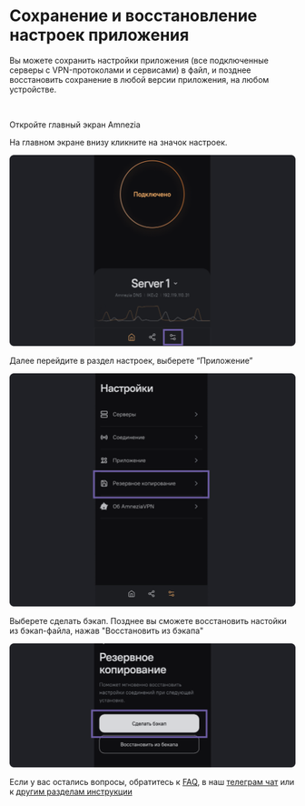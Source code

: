 # Сохранение и восстановление настроек приложения 

Вы можете сохранить настройки приложения (все подключенные серверы с VPN-протоколами и сервисами) в файл, и позднее восстановить сохранение в любой версии приложения, на любом устройстве.

&nbsp;

Откройте главный экран Amnezia

На главном экране внизу кликните на значок настроек.

![](https://raw.githubusercontent.com/amnezia-vpn/amnezia.org-content/master/docs/ru/instructions/20_backup/img/srsa_ru_1.png)

Далее перейдите в раздел настроек, выберете “Приложение”

![](https://raw.githubusercontent.com/amnezia-vpn/amnezia.org-content/master/docs/ru/instructions/20_backup/img/srsa_ru_2.png)


Выберете сделать бэкап. Позднее вы сможете восстановить настойки из бэкап-файла, нажав "Восстановить из бэкапа" 

![](https://raw.githubusercontent.com/amnezia-vpn/amnezia.org-content/master/docs/ru/instructions/20_backup/img/srsa_ru_3.png)


Если у вас остались вопросы, обратитесь к [FAQ], в наш [телеграм чат] или к [другим разделам инструкции]

[amnezia-site-ext-link]: https://amnezia-web-nx1r.vercel.app
[about-int-link]: /about
[FAQ]: ../faq
[телеграм чат]: https://t.me/amnezia_vpn
[другим разделам инструкции]: ../instructions
